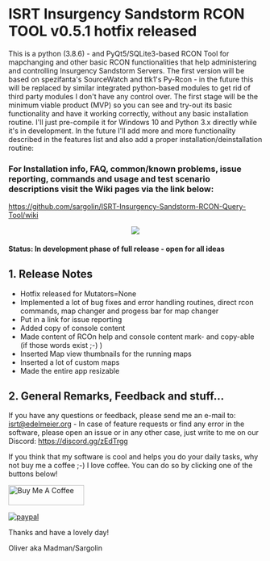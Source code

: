 # ISRT Insurgency Sandstorm RCON TOOL v0.5.1 hotfix released
This is a python (3.8.6) - and PyQt5/SQLite3-based RCON Tool for mapchanging and other basic RCON functionalities that help administering and controlling Insurgency Sandstorm Servers. The first version will be based on spezifanta's SourceWatch and ttk1's Py-Rcon - in the future this will be replaced by similar integrated python-based modules to get rid of third party modules I don't have any control over. The first stage will be the minimum viable product (MVP) so you can see and try-out its basic functionality and have it working correctly, without any basic installation routine. I'll just pre-compile it for Windows 10 and Python 3.x directly while it's in development. In the future I'll add more and more functionality described in the features list and also add a proper installation/deinstallation routine:

### For Installation info, FAQ, common/known problems, issue reporting, commands and usage and test scenario descriptions visit the Wiki pages via the link below: 
https://github.com/sargolin/ISRT-Insurgency-Sandstorm-RCON-Query-Tool/wiki

<center><img src="http://gs.tct-gaming.com/isrt05.jpg"></center>

#### Status: In development phase of full release - open for all ideas

## 1. Release Notes
- Hotfix released for Mutators=None
- Implemented a lot of bug fixes and error handling routines, direct rcon commands, map changer and progess bar for map changer
- Put in a link for issue reporting
- Added copy of console content
- Made content of RCOn help and console content mark- and copy-able (if those words exist ;-) )
- Inserted Map view thumbnails for the running maps
- Inserted a lot of custom maps
- Made the entire app resizable

## 2. General Remarks, Feedback and stuff...
If you have any questions or feedback, please send me an e-mail to: isrt@edelmeier.org - In case of feature requests or find any error in the software, please open an issue or in any other case, just write to me on our Discord: https://discord.gg/zEdTrgg

If you think that my software is cool and helps you do your daily tasks, why not buy me a coffee ;-) I love coffee. You can do so by clicking one of the buttons below!

<a href="https://www.buymeacoffee.com/oedelmeier" target="_blank"><img src="https://cdn.buymeacoffee.com/buttons/v2/default-yellow.png" alt="Buy Me A Coffee" style="height: 40px !important;width: 150px !important;"></a>

[![paypal](https://www.paypalobjects.com/en_US/i/btn/btn_donateCC_LG.gif)](https://www.paypal.com/donate?hosted_button_id=RLSPYUNWLYA9Y)


Thanks and have a lovely day!

Oliver aka Madman/Sargolin

